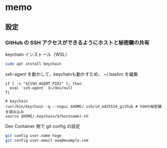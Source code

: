 # memo

## 設定

### GitHub の SSH アクセスができるようにホストと秘密鍵の共有

keychain インストール（WSL）

```bash
sudo apt install keychain
```

ssh-agent を動かして、keychainも動かすため、 ~/.bashrc を編集

```text
if [ -z "${SSH_AGENT_PID}" ]; then
  eval `ssh-agent` 1>/dev/null
fi

# keychain
/usr/bin/keychain -q --nogui $HOME/.ssh/id_ed25519_github # SSHの秘密鍵を読み込み
source $HOME/.keychain/$(hostname)-sh
```

Dev Container 側で git config の設定

```bash
git config user.name hoge
git config user.email aaa@example.com
```
